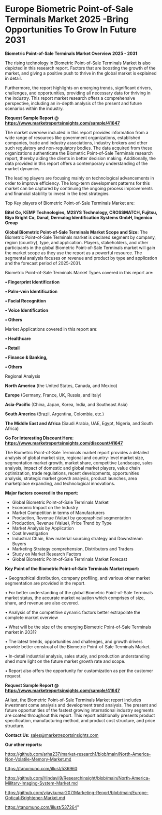 # Europe Biometric Point-of-Sale Terminals Market 2025 -Bring Opportunities To Grow In Future 2031

<Strong> Biometric Point-of-Sale Terminals Market Overview 2025 - 2031</strong>

The rising technology in Biometric Point-of-Sale Terminals Market is also depicted in this research report. Factors that are boosting the growth of the market, and giving a positive push to thrive in the global market is explained in detail.

Furthermore, the report highlights on emerging trends, significant drivers, challenges, and opportunities, providing all necessary data for thriving in the industry. This report market research offers a comprehensive perspective, including an in-depth analysis of the present and future scenarios within the industry.

<strong>Request Sample Report @ <a href=https://www.marketreportsinsights.com/sample/41647>https://www.marketreportsinsights.com/sample/41647</a></strong>

The market overview included in this report provides information from a wide range of resources like government organizations, established companies, trade and industry associations, industry brokers and other such regulatory and non-regulatory bodies. The data acquired from these organizations authenticate the Biometric Point-of-Sale Terminals research report, thereby aiding the clients in better decision making. Additionally, the data provided in this report offers a contemporary understanding of the market dynamics.

The leading players are focusing mainly on technological advancements in order to improve efficiency. The long-term development patterns for this market can be captured by continuing the ongoing process improvements and financial stability to invest in the best strategies.

Top Key players of Biometric Point-of-Sale Terminals Market are:

<strong>Bitel Co, KEMP Technologies, M2SYS Technology, CROSSMATCH, Fujitsu, Biyo Bright Co, Danal, Dermalog Identification Systems GmbH, Ingenico Group</strong>

<strong><b>Global Biometric Point-of-Sale Terminals Market Scope and Size:</b></strong>
The Biometric Point-of-Sale Terminals market is declared segment by company, region (country), type, and application. Players, stakeholders, and other participants in the global Biometric Point-of-Sale Terminals market will gain the market scope as they use the report as a powerful resource. The segmental analysis focuses on revenue and product by type and application and the forecast period of 2025-2031.

Biometric Point-of-Sale Terminals Market Types covered in this report are:

<strong>•  Fingerprint Identification

•  Palm-vein Identification

•  Facial Recognition

•  Voice Identification

•  Others</strong>

Market Applications covered in this report are:

<strong>•  Healthcare

•  Retail

•  Finance & Banking,

•  Others</strong> 

Regional Analysis

<strong>North America</strong> (the United States, Canada, and Mexico)

<strong>Europe</strong> (Germany, France, UK, Russia, and Italy)

<strong>Asia-Pacific</strong> (China, Japan, Korea, India, and Southeast Asia)

<strong>South America</strong> (Brazil, Argentina, Colombia, etc.)

<strong>The Middle East and Africa</strong> (Saudi Arabia, UAE, Egypt, Nigeria, and South Africa)

<strong>Go For Interesting Discount Here: <a href=https://www.marketreportsinsights.com/discount/41647>https://www.marketreportsinsights.com/discount/41647</a></strong>

The Biometric Point-of-Sale Terminals market report provides a detailed analysis of global market size, regional and country-level market size, segmentation market growth, market share, competitive Landscape, sales analysis, impact of domestic and global market players, value chain optimization, trade regulations, recent developments, opportunities analysis, strategic market growth analysis, product launches, area marketplace expanding, and technological innovations.

<strong><b>Major factors covered in the report:</b></strong>
<ul>
  <li>Global Biometric Point-of-Sale Terminals Market </li>
  <li>Economic Impact on the Industry</li>
  <li>Market Competition in terms of Manufacturers</li>
  <li>Production, Revenue (Value) by geographical segmentation</li>
  <li>Production, Revenue (Value), Price Trend by Type</li>
  <li>Market Analysis by Application</li>
  <li>Cost Investigation</li>
  <li>Industrial Chain, Raw material sourcing strategy and Downstream Buyers</li>
  <li>Marketing Strategy comprehension, Distributors and Traders</li>
  <li>Study on Market Research Factors</li>
  <li>Global Biometric Point-of-Sale Terminals Market Forecast</li>
</ul>

<strong><b>Key Point of the Biometric Point-of-Sale Terminals Market report:</b></strong>

• Geographical distribution, company profiling, and various other market segmentation are provided in the report.

• For better understanding of the global Biometric Point-of-Sale Terminals market status, the accurate market valuation which comprises of size, share, and revenue are also covered.

• Analysis of the competitive dynamic factors better extrapolate the complete market overview

• What will be the size of the emerging Biometric Point-of-Sale Terminals market in 2031?

• The latest trends, opportunities and challenges, and growth drivers provide better construal of the Biometric Point-of-Sale Terminals Market.

• In-detail industrial analysis, sales study, and production understanding shed more light on the future market growth rate and scope.

• Report also offers the opportunity for customization as per the customer request.

<strong>Request Sample Report @ <a href=https://www.marketreportsinsights.com/sample/41647>https://www.marketreportsinsights.com/sample/41647</a></strong>

At last, the Biometric Point-of-Sale Terminals Market report includes investment come analysis and development trend analysis. The present and future opportunities of the fastest growing international industry segments are coated throughout this report. This report additionally presents product specification, manufacturing method, and product cost structure, and price structure.

<strong>Contact Us:</strong>
sales@marketreportsinsights.com

<strong>Our other reports:</strong>

<a href=https://github.com/arha237/market-research1/blob/main/North-America-Non-Volatile-Memory-Market.md>https://github.com/arha237/market-research1/blob/main/North-America-Non-Volatile-Memory-Market.md</a>

<a href=https://tanomuno.com/illust/536960>https://tanomuno.com/illust/536960</a>

<a href=https://github.com/Hindavii9/Researchinsight/blob/main/North-America-Military-Imaging-System-Market.md>https://github.com/Hindavii9/Researchinsight/blob/main/North-America-Military-Imaging-System-Market.md</a>

<a href=https://github.com/vijaykumar207/Marketing-Report/blob/main/Europe-Optical-Brightener-Market.md>https://github.com/vijaykumar207/Marketing-Report/blob/main/Europe-Optical-Brightener-Market.md</a>

<a href=https://tanomuno.com/illust/537264>https://tanomuno.com/illust/537264</a>"
